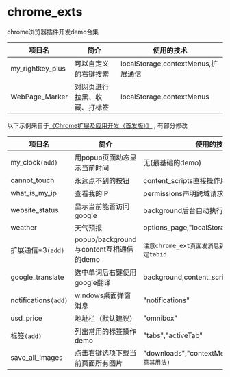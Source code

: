 # chrome_exts
chrome浏览器插件开发demo合集

项目名|简介|使用的技术
-|-|-
my_rightkey_plus | 可以自定义的右键搜索 |localStorage,contextMenus,扩展通信
WebPage_Marker|对网页进行拉黑、收藏、打标签|localStorage,contextMenus



以下示例来自于[《Chrome扩展及应用开发（首发版）》](http://www.ituring.com.cn/book/1421) , 有部分修改

项目名|简介|使用的技术
-|-|-
my_clock`(add)`|用popup页面动态显示当前时间|无(最基础的demo)
cannot_touch|永远点不到的按钮|content_scripts直接操作用户DOM
what_is_my_ip|查看我的IP|permissions声明跨域请求
website_status|显示当前能否访问google|background后台自动执行
weather|天气预报|options_page,"localStorage",permissions
扩展通信*3`(add)`|popup/background与content互相通信的demo|`注意chrome_ext页面发消息到content页面需要指定tabid`
google_translate|选中单词后右键使用google翻译|background,content_scripts
notifications`(add)`|windows桌面弹窗消息| "notifications"
usd_price|地址栏（默认建议）| "omnibox"
标签`(add)`|列出常用的标签操作demo| "tabs","activeTab"
save_all_images|点击右键选项下载当前页面所有图片| "downloads","contextMenus",`activeTab(注意其用法)`
